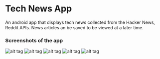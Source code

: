 Tech News App
=============

An android app that displays tech news collected from the Hacker News, Reddit APIs. News articles an be saved to be viewed at a later time.

### Screenshots of the app

![alt tag](https://raw.github.com/ab27/news/master/screenshot1.png)
![alt tag](https://raw.github.com/ab27/news/master/screenshot2.png)
![alt tag](https://raw.github.com/ab27/news/master/screenshot3.png)
![alt tag](https://raw.github.com/ab27/news/master/screenshot4.png)
![alt tag](https://raw.github.com/ab27/news/master/screenshot5.png)

